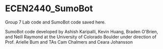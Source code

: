 # ECEN2440_SumoBot

Group 7 Lab code and SumoBot code saved here.

SumoBot code developed by Ashish Karipalli, Kevin Huang, Braden O'Brien, and Neill Raymond at the University of Colorado Boulder under direction of Prof. Arielle Bum and TAs Cam  Chalmers and Ceara Johansson
